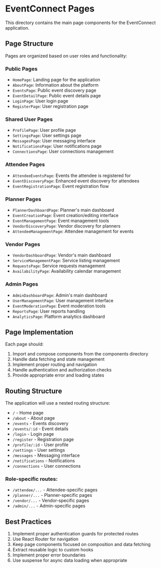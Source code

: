 # EventConnect Pages

This directory contains the main page components for the EventConnect application.

## Page Structure

Pages are organized based on user roles and functionality:

### Public Pages
- `HomePage`: Landing page for the application
- `AboutPage`: Information about the platform
- `EventsPage`: Public event discovery page
- `EventDetailPage`: Public event details page
- `LoginPage`: User login page
- `RegisterPage`: User registration page

### Shared User Pages
- `ProfilePage`: User profile page
- `SettingsPage`: User settings page
- `MessagesPage`: User messaging interface
- `NotificationsPage`: User notifications page
- `ConnectionsPage`: User connections management

### Attendee Pages
- `AttendeeEventsPage`: Events the attendee is registered for
- `EventDiscoveryPage`: Enhanced event discovery for attendees
- `EventRegistrationPage`: Event registration flow

### Planner Pages
- `PlannerDashboardPage`: Planner's main dashboard
- `EventCreationPage`: Event creation/editing interface
- `EventManagementPage`: Event management tools
- `VendorDiscoveryPage`: Vendor discovery for planners
- `AttendeeManagementPage`: Attendee management for events

### Vendor Pages
- `VendorDashboardPage`: Vendor's main dashboard
- `ServiceManagementPage`: Service listing management
- `RequestsPage`: Service requests management
- `AvailabilityPage`: Availability calendar management

### Admin Pages
- `AdminDashboardPage`: Admin's main dashboard
- `UserManagementPage`: User management interface
- `EventModerationPage`: Event moderation tools
- `ReportsPage`: User reports handling
- `AnalyticsPage`: Platform analytics dashboard

## Page Implementation

Each page should:

1. Import and compose components from the components directory
2. Handle data fetching and state management
3. Implement proper routing and navigation
4. Handle authentication and authorization checks
5. Provide appropriate error and loading states

## Routing Structure

The application will use a nested routing structure:

- `/` - Home page
- `/about` - About page
- `/events` - Events discovery
- `/events/:id` - Event details
- `/login` - Login page
- `/register` - Registration page
- `/profile/:id` - User profile
- `/settings` - User settings
- `/messages` - Messaging interface
- `/notifications` - Notifications
- `/connections` - User connections

### Role-specific routes:

- `/attendee/...` - Attendee-specific pages
- `/planner/...` - Planner-specific pages
- `/vendor/...` - Vendor-specific pages
- `/admin/...` - Admin-specific pages

## Best Practices

1. Implement proper authentication guards for protected routes
2. Use React Router for navigation
3. Keep page components focused on composition and data fetching
4. Extract reusable logic to custom hooks
5. Implement proper error boundaries
6. Use suspense for async data loading when appropriate